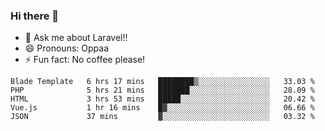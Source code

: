 ### Hi there 👋

<!--
**reubenwedson/reubenwedson** is a ✨ _special_ ✨ repository because its `README.md` (this file) appears on your GitHub profile.
Here are some ideas to get you started:
- 📫 How to reach me: 
- 🔭 I’m currently working on awesome talent app
- 🌱 I’m currently learning extreme Vue js technical stuffs
- 👯 I’m looking to collaborate on start ups challenges
- 🤔 I’m looking for help with time
-->
- 💬 Ask me about Laravel!!
- 😄 Pronouns: Oppaa
- ⚡ Fun fact: No coffee please!

<!--START_SECTION:waka-->
```text
Blade Template   6 hrs 17 mins   ████████▒░░░░░░░░░░░░░░░░   33.03 % 
PHP              5 hrs 21 mins   ███████░░░░░░░░░░░░░░░░░░   28.09 % 
HTML             3 hrs 53 mins   █████░░░░░░░░░░░░░░░░░░░░   20.42 % 
Vue.js           1 hr 16 mins    █▓░░░░░░░░░░░░░░░░░░░░░░░   06.66 % 
JSON             37 mins         ▓░░░░░░░░░░░░░░░░░░░░░░░░   03.32 % 
```
<!--END_SECTION:waka-->
